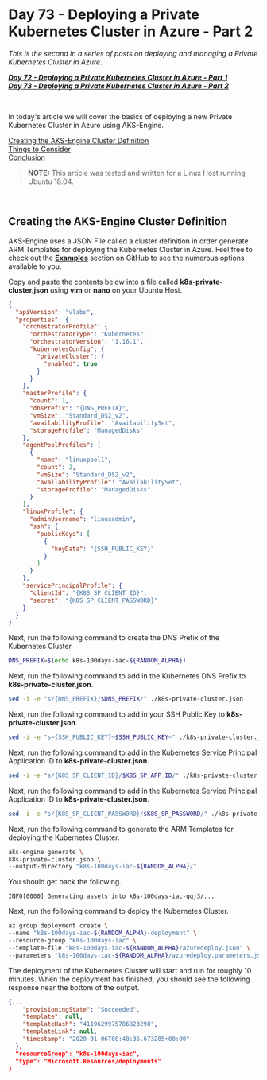 # Day 73 - Deploying a Private Kubernetes Cluster in Azure - Part 2

*This is the second in a series of posts on deploying and managing a Private Kubernetes Cluster in Azure.*

***[Day 72 - Deploying a Private Kubernetes Cluster in Azure - Part 1](./day.72.deploying.private.k8s.clusters.in.azure.001.md)***</br>
***[Day 73 - Deploying a Private Kubernetes Cluster in Azure - Part 2](./day.73.deploying.private.k8s.clusters.in.azure.002.md)***</br>

</br>

In today's article we will cover the basics of deploying a new Private Kubernetes Cluster in Azure using AKS-Engine.

[Creating the AKS-Engine Cluster Definition](#creating-the-aks-engine-cluster-definition)</br>
[Things to Consider](#things-to-consider)</br>
[Conclusion](#conclusion)</br>

> **NOTE:** This article was tested and written for a Linux Host running Ubuntu 18.04.

</br>

## Creating the AKS-Engine Cluster Definition

AKS-Engine uses a JSON File called a cluster definition in order generate ARM Templates for deploying the Kubernetes Cluster in Azure. Feel free to check out the **[Examples](github.com/Azure/aks-engine/tree/master/examples)** section on GitHub to see the numerous options available to you.

Copy and paste the contents below into a file called **k8s-private-cluster.json** using **vim** or **nano** on your Ubuntu Host.

```json
{
  "apiVersion": "vlabs",
  "properties": {
    "orchestratorProfile": {
      "orchestratorType": "Kubernetes",
      "orchestratorVersion": "1.16.1",
      "kubernetesConfig": {
        "privateCluster": {
          "enabled": true
        }
      }
    },
    "masterProfile": {
      "count": 1,
      "dnsPrefix": "{DNS_PREFIX}",
      "vmSize": "Standard_DS2_v2",
      "availabilityProfile": "AvailabilitySet",
      "storageProfile": "ManagedDisks"
    },
    "agentPoolProfiles": [
      {
        "name": "linuxpool1",
        "count": 2,
        "vmSize": "Standard_DS2_v2",
        "availabilityProfile": "AvailabilitySet",
        "storageProfile": "ManagedDisks"
      }
    ],
    "linuxProfile": {
      "adminUsername": "linuxadmin",
      "ssh": {
        "publicKeys": [
          {
            "keyData": "{SSH_PUBLIC_KEY}"
          }
        ]
      }
    },
    "servicePrincipalProfile": {
      "clientId": "{K8S_SP_CLIENT_ID}",
      "secret": "{K8S_SP_CLIENT_PASSWORD}"
    }
  }
}
```

Next, run the following command to create the DNS Prefix of the Kubernetes Cluster.

```bash
DNS_PREFIX=$(echo k8s-100days-iac-${RANDOM_ALPHA})
```

Next, run the following command to add in the Kubernetes DNS Prefix to **k8s-private-cluster.json**.

```bash
sed -i -e "s/{DNS_PREFIX}/$DNS_PREFIX/" ./k8s-private-cluster.json
```

Next, run the following command to add in your SSH Public Key to **k8s-private-cluster.json**.

```bash
sed -i -e "s~{SSH_PUBLIC_KEY}~$SSH_PUBLIC_KEY~" ./k8s-private-cluster.json
```

Next, run the following command to add in the Kubernetes Service Principal Application ID to **k8s-private-cluster.json**.

```bash
sed -i -e "s/{K8S_SP_CLIENT_ID}/$K8S_SP_APP_ID/" ./k8s-private-cluster.json
```

Next, run the following command to add in the Kubernetes Service Principal Application ID to **k8s-private-cluster.json**.

```bash
sed -i -e "s/{K8S_SP_CLIENT_PASSWORD}/$K8S_SP_PASSWORD/" ./k8s-private-cluster.json
```

Next, run the following command to generate the ARM Templates for deploying the Kubernetes Cluster.

```bash
aks-engine generate \
k8s-private-cluster.json \
--output-directory "k8s-100days-iac-${RANDOM_ALPHA}/"
```

You should get back the following.

```console
INFO[0000] Generating assets into k8s-100days-iac-qqj3/...
```

Next, run the following command to deploy the Kubernetes Cluster.

```bash
az group deployment create \
--name "k8s-100days-iac-${RANDOM_ALPHA}-deployment" \
--resource-group "k8s-100days-iac" \
--template-file "k8s-100days-iac-${RANDOM_ALPHA}/azuredeploy.json" \
--parameters "k8s-100days-iac-${RANDOM_ALPHA}/azuredeploy.parameters.json"
```

The deployment of the Kubernetes Cluster will start and run for roughly 10 minutes. When the deployment has finished, you should see the following response near the bottom of the output.

```json
{...
    "provisioningState": "Succeeded",
    "template": null,
    "templateHash": "4119629975786823298",
    "templateLink": null,
    "timestamp": "2020-01-06T08:48:36.673205+00:00"
  },
  "resourceGroup": "k8s-100days-iac",
  "type": "Microsoft.Resources/deployments"
}
```

